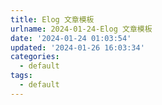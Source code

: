 ```yaml
---
title: Elog 文章模板
urlname: 2024-01-24-Elog 文章模板
date: '2024-01-24 01:03:54'
updated: '2024-01-26 16:03:34'
categories:
  - default
tags:
  - default
---
```


